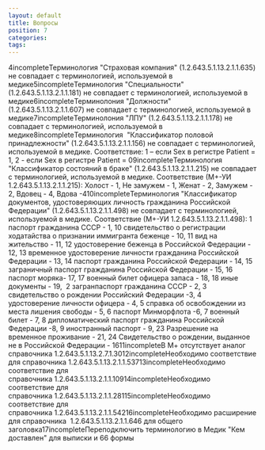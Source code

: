 ```yaml
---
layout: default
title: Вопросы
position: 7
categories: 
tags: 
---
```


4incompleteТерминология "Страховая компания" (1.2.643.5.1.13.2.1.1.635) не совпадает с терминологией, используемой в медике5incompleteТерминология "Специальности" (1.2.643.5.1.13.2.1.1.181) не совпадает с терминологией, используемой в медике6incompleteТерминолония "Должности" (1.2.643.5.1.13.2.1.1.607) не совпадает с терминологией, используемой в медике7incompleteТерминолония "ЛПУ" (1.2.643.5.1.13.2.1.1.178) не совпадает с терминологией, используемой в медике8incompleteТерминология  "Классификатор половой принадлежности" (1.2.643.5.1.13.2.1.1.156) не совпадает с терминологией, используемой в медике. Соответствие: 1 – если Sex в регистре Patient = 1, 2 - если Sex в регистре Patient = 09incompleteТерминология "Классификатор состояний в браке" (1.2.643.5.1.13.2.1.1.215) не совпадает с терминологией, используемой в медике. Соответствие (М+-УИ 1.2.643.5.1.13.2.1.1.215): Холост - 1, Не замужем - 1, Женат - 2, Замужем - 2, Вдовец - 4, Вдова -410incompleteТерминология "Классификатор документов, удостоверяющих личность гражданина Российской Федерации" (1.2.643.5.1.13.2.1.1.498) не совпадает с терминологией, используемой в медике. Соответствие (М+-УИ 1.2.643.5.1.13.2.1.1.498): 1 паспорт гражданина СССР - 1, 10 свидетельство о регистрации ходатайства о признании иммигранта беженце - 10, 11 вид на жительство - 11, 12 удостоверение беженца в Российской Федерации - 12, 13 временное удостоверение личности гражданина Российской Федерации - 13, 14 паспорт гражданина Российской Федерации - 14, 15 заграничный паспорт гражданина Российской Федерации - 15, 16 паспорт моряка- 17, 17 военный билет офицера запаса - 18, 18 иные документы - 19,  2 загранпаспорт гражданина СССР - 2, 3 свидетельство о рождении Российский Федерации -3, 4   удостоверение личности офицера - 4, 5 справка об освобождении из места лишения свободы - 5, 6 паспорт Минморфлота -6, 7 военный билет - 7, 8 дипломатический паспорт гражданина Российской Федерации -8, 9 иностранный паспорт - 9, 23 Разрешение на временное проживание - 21, 24 Свидетельство о рождении, выданное не в Российской Федерации - 1611incompleteВ М+ отсутствует аналог справочника 1.2.643.5.1.13.2.7.1.3012incompleteНеобходимо соответствие для справочника 1.2.643.5.1.13.2.1.1.53713incompleteНеобходимо соответствие для справочника 1.2.643.5.1.13.2.1.1.10914incompleteНеобходимо соответствие для справочника 1.2.643.5.1.13.2.1.1.28115incompleteНеобходимо соответствие для справочника 1.2.643.5.1.13.2.1.1.54216incompleteНеобходимо расширение для справочника  1.2.643.5.1.13.2.1.1.646 для общего заголовка17incompleteПереподключить терминологию в Медик "Кем доставлен" для выписки и 66 формы